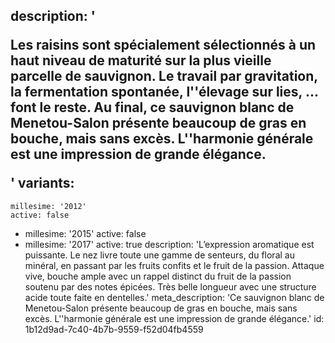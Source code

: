 description: '<p>Les raisins sont spécialement sélectionnés à un haut niveau de maturité sur la plus vieille parcelle de sauvignon. Le travail par gravitation, la fermentation spontanée, l''élevage sur lies, ... font le reste. Au final, ce sauvignon blanc de Menetou-Salon présente beaucoup de gras en bouche, mais sans excès. L''harmonie générale est une impression de grande élégance.</p>'
variants:
  -
    millesime: '2012'
    active: false
  -
    millesime: '2015'
    active: false
  -
    millesime: '2017'
    active: true
    description: 'Lʼexpression aromatique est puissante. Le nez livre toute une gamme de senteurs, du floral au minéral, en passant par les fruits confits et le fruit de la passion. Attaque vive, bouche ample avec un rappel distinct du fruit de la passion soutenu par des notes épicées. Très belle longueur avec une structure acide toute faite en dentelles.'
meta_description: 'Ce sauvignon blanc de Menetou-Salon présente beaucoup de gras en bouche, mais sans excès. L''harmonie générale est une impression de grande élégance.'
id: 1b12d9ad-7c40-4b7b-9559-f52d04fb4559

